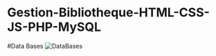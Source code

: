 # Gestion-Bibliotheque-HTML-CSS-JS-PHP-MySQL

#Data Bases
![DataBases](https://user-images.githubusercontent.com/83521427/171131030-529f9736-9866-41ed-9599-dba8ecef6d94.jpg)
